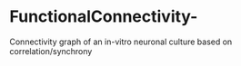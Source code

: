 # FunctionalConnectivity-
Connectivity graph of an in-vitro neuronal culture based on correlation/synchrony
